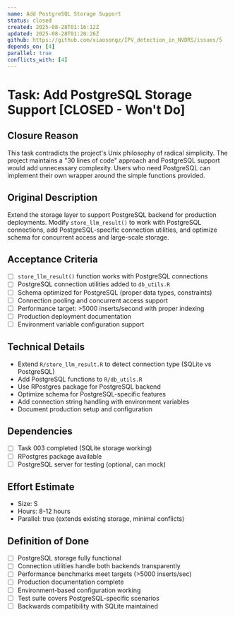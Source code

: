 ```yaml
---
name: Add PostgreSQL Storage Support
status: closed
created: 2025-08-28T01:16:12Z
updated: 2025-08-28T01:20:26Z
github: https://github.com/xiaosongz/IPV_detection_in_NVDRS/issues/5
depends_on: [4]
parallel: true
conflicts_with: [4]
---
```


# Task: Add PostgreSQL Storage Support [CLOSED - Won't Do]

## Closure Reason
This task contradicts the project's Unix philosophy of radical simplicity. The project maintains a "30 lines of code" approach and PostgreSQL support would add unnecessary complexity. Users who need PostgreSQL can implement their own wrapper around the simple functions provided.

## Original Description
Extend the storage layer to support PostgreSQL backend for production deployments. Modify `store_llm_result()` to work with PostgreSQL connections, add PostgreSQL-specific connection utilities, and optimize schema for concurrent access and large-scale storage.

## Acceptance Criteria
- [ ] `store_llm_result()` function works with PostgreSQL connections
- [ ] PostgreSQL connection utilities added to `db_utils.R`
- [ ] Schema optimized for PostgreSQL (proper data types, constraints)
- [ ] Connection pooling and concurrent access support
- [ ] Performance target: >5000 inserts/second with proper indexing
- [ ] Production deployment documentation
- [ ] Environment variable configuration support

## Technical Details
- Extend `R/store_llm_result.R` to detect connection type (SQLite vs PostgreSQL)
- Add PostgreSQL functions to `R/db_utils.R`
- Use RPostgres package for PostgreSQL backend
- Optimize schema for PostgreSQL-specific features
- Add connection string handling with environment variables
- Document production setup and configuration

## Dependencies
- [ ] Task 003 completed (SQLite storage working)
- [ ] RPostgres package available
- [ ] PostgreSQL server for testing (optional, can mock)

## Effort Estimate
- Size: S
- Hours: 8-12 hours
- Parallel: true (extends existing storage, minimal conflicts)

## Definition of Done
- [ ] PostgreSQL storage fully functional
- [ ] Connection utilities handle both backends transparently
- [ ] Performance benchmarks meet targets (>5000 inserts/sec)
- [ ] Production documentation complete
- [ ] Environment-based configuration working
- [ ] Test suite covers PostgreSQL-specific scenarios
- [ ] Backwards compatibility with SQLite maintained
